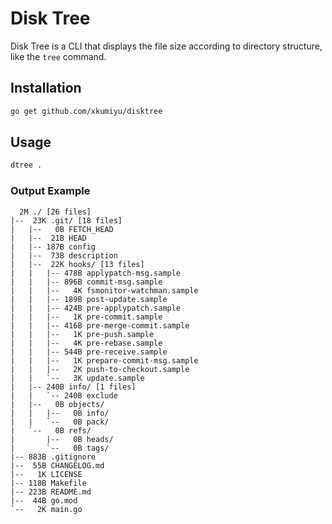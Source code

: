 # Disk Tree

Disk Tree is a CLI that displays the file size according to directory structure, like the `tree` command.

## Installation

```sh
go get github.com/xkumiyu/disktree
```

## Usage

```sh
dtree .
```

### Output Example

```text
  2M ./ [26 files]
|--  23K .git/ [18 files]
|   |--   0B FETCH_HEAD
|   |--  21B HEAD
|   |-- 187B config
|   |--  73B description
|   |--  22K hooks/ [13 files]
|   |   |-- 478B applypatch-msg.sample
|   |   |-- 896B commit-msg.sample
|   |   |--   4K fsmonitor-watchman.sample
|   |   |-- 189B post-update.sample
|   |   |-- 424B pre-applypatch.sample
|   |   |--   1K pre-commit.sample
|   |   |-- 416B pre-merge-commit.sample
|   |   |--   1K pre-push.sample
|   |   |--   4K pre-rebase.sample
|   |   |-- 544B pre-receive.sample
|   |   |--   1K prepare-commit-msg.sample
|   |   |--   2K push-to-checkout.sample
|   |   `--   3K update.sample
|   |-- 240B info/ [1 files]
|   |   `-- 240B exclude
|   |--   0B objects/
|   |   |--   0B info/
|   |   `--   0B pack/
|   `--   0B refs/
|       |--   0B heads/
|       `--   0B tags/
|-- 883B .gitignore
|--  55B CHANGELOG.md
|--   1K LICENSE
|-- 118B Makefile
|-- 223B README.md
|--  44B go.mod
`--   2K main.go
```
